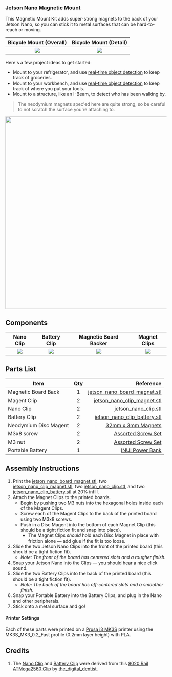 ### Jetson Nano Magnetic Mount

This Magnetic Mount Kit adds super-strong magnets to the back of your Jetson Nano, so you can stick it to metal surfaces that can be hard-to-reach or moving. 

|  Bicycle Mount (Overall) | Bicycle Mount (Detail) |
| :---: | :---: |
| ![](https://github.com/madelinegannon/jetson-nano-builds/blob/master/magnetic-mount/images/jetson_nano_magnetic-mount_overall.png) | ![](https://github.com/madelinegannon/jetson-nano-builds/blob/master/magnetic-mount/images/jetson_nano_magnetic-mount_detail.png) |

Here's a few project ideas to get started:
- Mount to your refrigerator, and use [real-time object detection](https://jkjung-avt.github.io/yolov3/) to keep track of groceries.
- Mount to your workbench, and use [real-time object detection](https://jkjung-avt.github.io/yolov3/) to keep track of where you put your tools.
- Mount to a structure, like an I-Beam, to detect who has been walking by.

> The neodymium magnets spec'ed here are quite strong, so be careful to not scratch the surface you're attaching to.

<img src="" width="600">

## Components

| Nano Clip | Battery Clip | Magnetic Board Backer | Magnet Clips |
| :---: | :---: | :---: | :---: |
| ![](https://github.com/madelinegannon/jetson-nano-builds/blob/master/images/jetson_nano_clip_dimensions.png) | ![](https://github.com/madelinegannon/jetson-nano-builds/blob/master/images/jetson_nano_clip_battery_dimensions.png) | ![](https://github.com/madelinegannon/jetson-nano-builds/blob/master/magnetic-mount/images/jetson_nano_magnetic_board.png) | ![](https://github.com/madelinegannon/jetson-nano-builds/blob/master/magnetic-mount/images/jetson_nano_magnetic_clip.png) |


## Parts List

| Item        | Qty           | Reference  |
| ------------- |:-------------:| -----:|
| Magnetic Board Back | 1 | [jetson_nano_board_magnet.stl](https://github.com/madelinegannon/jetson-nano-builds/blob/master/magnetic-mount/jetson_nano_board_magnet.stl) |
| Magent Clip  | 2 | [jetson_nano_clip_magnet.stl](https://github.com/madelinegannon/jetson-nano-builds/blob/master/magnetic-mount/jetson_nano_clip_magnet.stl) |
| Nano Clip  | 2 | [jetson_nano_clip.stl](https://github.com/madelinegannon/jetson-nano-builds/blob/master/magnetic-mount/jetson_nano_clip.stl) |
| Battery Clip  | 2 | [jetson_nano_clip_battery.stl](https://github.com/madelinegannon/jetson-nano-builds/blob/master/magnetic-mount/jetson_nano_clip_battery.stl) |
| Neodymium Disc Magent | 2 | [32mm x 3mm Magnets](https://www.amazon.com/gp/product/B06XD2X45M/) |
| M3x8 screw | 2 | [Assorted Screw Set](https://www.amazon.com/VIGRUE-1080pcs-Assortment-Kit-Wrenches/dp/B07FCDL2SY/) |
| M3 nut | 2 | [Assorted Screw Set](https://www.amazon.com/VIGRUE-1080pcs-Assortment-Kit-Wrenches/dp/B07FCDL2SY/) |
| Portable Battery | 1 | [INUI Power Bank](https://www.amazon.com/INIU-Portable-External-Powerbank-Compatible/dp/B07H6LB4J4/) |



## Assembly Instructions

1. Print the [jetson_nano_board_magnet.stl](https://github.com/madelinegannon/jetson-nano-builds/blob/master/magnetic-mount/jetson_nano_board_magnet.stl),  two [jetson_nano_clip_magnet.stl](https://github.com/madelinegannon/jetson-nano-builds/blob/master/magnetic-mount/jetson_nano_clip_magnet.stl), two [jetson_nano_clip.stl](https://github.com/madelinegannon/jetson-nano-builds/blob/master/garden-stake/jetson_nano_clip.stl), and two [jetson_nano_clip_battery.stl](https://github.com/madelinegannon/jetson-nano-builds/blob/master/magnetic-mount/jetson_nano_clip_battery.stl) at 20% infill.
2. Attach the Magnet Clips to the printed boards.
    - Begin by pushing two M3 nuts into the hexagonal holes inside each of the Magent Clips.
    - Screw each of the Magent Clips to the back of the printed board using two M3x8 screws.
    - Push in a Disc Magent into the bottom of each Magnet Clip (this should be a tight fiction fit and snap into place).
        - The Magnet Clips _should_ hold each Disc Magnet in place with friction alone — add glue if the fit is too loose.
3. Slide the two Jetson Nano Clips into the front of the printed board (this should be a tight fiction fit). 
    - _Note: The front of the board has centered slots and a rougher finish._
4. Snap your Jetson Nano into the Clips — you should hear a nice click sound.
5. Slide the two Battery Clips into the back of the printed board (this should be a tight fiction fit). 
    - _Note: The back of the board has off-centered slots and a smoother finish._
6. Snap your Portable Battery into the Battery Clips, and plug in the Nano and other peripherals.
7. Stick onto a metal surface and go!

#### Printer Settings
Each of these parts were printed on a [Prusa i3 MK3S](https://www.prusa3d.com/original-prusa-i3-mk3/) printer using the MK3S_MK3_0.2_Fast profile (0.2mm layer height) with PLA. 

## Credits
1. The [Nano Clip](https://github.com/madelinegannon/jetson-nano-builds/blob/master/magnetic-mount/jetson_nano_clip.stl) and [Battery Clip](https://github.com/madelinegannon/jetson-nano-builds/blob/master/magnetic-mount/jetson_nano_clip_battery.stl) were derived from this [8020 Rail ATMega2560 Clip](https://www.thingiverse.com/thing:155130) by [the_digital_dentist](https://www.thingiverse.com/the_digital_dentist/about).
